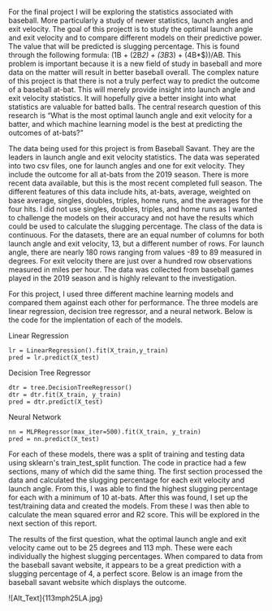 For the final project I will be exploring the statistics associated with baseball. More particularly a study of newer statistics, launch angles and exit velocity. The goal of this projectt is to study the optimal launch angle and exit velocity and to compare different models on their predictive power. The value that will be predicted is slugging percentage. This is found through the following formula: (1B + (2B*2) + (3B*3) + (4B*$))/AB. This problem is important because it is a new field of study in baseball and more data on the matter will result in better baseball overall. The complex nature of this project is that there is not a truly perfect way to predict the outcome of a baseball at-bat. This will merely provide insight into launch angle and exit velocity statistics. It will hopefully give a better insight into what statistics are valuable for batted balls. The central research question of this research is “What is the most optimal launch angle and exit velocity for a batter, and which machine learning model is the best at predicting the outcomes of at-bats?”

The data being used for this project is from Baseball Savant. They are the leaders in launch angle and exit velocity statistics. The data was seperated into two csv files, one for launch angles and one for exit velocity. They include the outcome for all at-bats from the 2019 season. There is more recent data available, but this is the most recent completed full season. The different features of this data include hits, at-bats, average, weighted on base average, singles, doubles, triples, home runs, and the averages for the four hits. I did not use singles, doubles, triples, and home runs as I wanted to challenge the models on their accuracy and not have the results which could be used to calculate the slugging percentage. The class of the data is continuous. For the datasets, there are an equal number of columns for both launch angle and exit velocity, 13, but a different number of rows. For launch angle, there are nearly 180 rows ranging from values -89 to 89 measured in degrees. For exit velocity there are just over a hundred row observations measured in miles per hour. The data was collected from baseball games played in the 2019 season and is highly relevant to the investigation. 

For this project, I used three different machine learning models and compared them against each other for performance. The three models are linear regression, decision tree regressor, and a neural network. Below is the code for the implentation of each of the models. 

Linear Regression

```
lr = LinearRegression().fit(X_train,y_train)
pred = lr.predict(X_test)
```

Decision Tree Regressor

```
dtr = tree.DecisionTreeRegressor()
dtr = dtr.fit(X_train, y_train)
pred = dtr.predict(X_test)
```

Neural Network

```
nn = MLPRegressor(max_iter=500).fit(X_train, y_train)
pred = nn.predict(X_test)
```

For each of these models, there was a split of training and testing data using sklearn's train_test_split function. The code in practice had a few sections, many of which did the same thing. The first section processed the data and calculated the slugging percentage for each exit velocity and launch angle. From this, I was able to find the highest slugging percentage for each with a minimum of 10 at-bats. After this was found, I set up the test/training data and created the models. From these I was then able to calculate the mean squared error and R2 score. This will be explored in the next section of this report.

The results of the first question, what the optimal launch angle and exit velocity came out to be 25 degrees and 113 mph. These were each individually the highest slugging percentages. When compared to data from the baseball savant website, it appears to be a great prediction with a slugging percentage of 4, a perfect score. Below is an image from the baseball savant website which displays the outcome. 

![Alt_Text]{113mph25LA.jpg}

